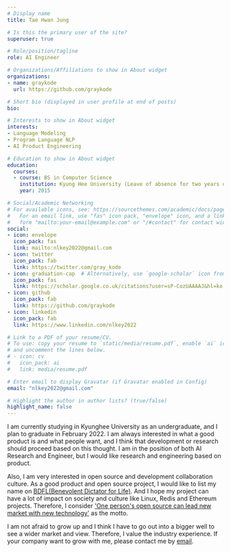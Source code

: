```yaml
---
# Display name
title: Tae Hwan Jung

# Is this the primary user of the site?
superuser: true

# Role/position/tagline
role: AI Engineer

# Organizations/Affiliations to show in About widget
organizations:
- name: graykode
  url: https://github.com/graykode

# Short bio (displayed in user profile at end of posts)
bio: 

# Interests to show in About widget
interests:
- Language Modeling
- Program Language NLP
- AI Product Engineering

# Education to show in About widget
education:
  courses:
  - course: BS in Computer Science
    institution: Kyung Hee University (Leave of absence for two years due to military service in Korea)
    year: 2015

# Social/Academic Networking
# For available icons, see: https://sourcethemes.com/academic/docs/page-builder/#icons
#   For an email link, use "fas" icon pack, "envelope" icon, and a link in the
#   form "mailto:your-email@example.com" or "/#contact" for contact widget.
social:
- icon: envelope
  icon_pack: fas
  link: mailto:nlkey2022@gmail.com
- icon: twitter
  icon_pack: fab
  link: https://twitter.com/gray_kode
- icon: graduation-cap  # Alternatively, use `google-scholar` icon from `ai` icon pack
  icon_pack: fas
  link: https://scholar.google.co.uk/citations?user=sP-CozUAAAAJ&hl=ko
- icon: github
  icon_pack: fab
  link: https://github.com/graykode
- icon: linkedin
  icon_pack: fab
  link: https://www.linkedin.com/nlkey2022

# Link to a PDF of your resume/CV.
# To use: copy your resume to `static/media/resume.pdf`, enable `ai` icons in `params.toml`, 
# and uncomment the lines below.
# - icon: cv
#   icon_pack: ai
#   link: media/resume.pdf

# Enter email to display Gravatar (if Gravatar enabled in Config)
email: "nlkey2022@gmail.com"

# Highlight the author in author lists? (true/false)
highlight_name: false
---
```


I am currently studying in Kyunghee University as an undergraduate, and I plan to graduate in February 2022. I am always interested in what a good product is and what people want, and I think that development or research should proceed based on this thought. I am in the position of both AI Research and Engineer, but I would like research and engineering based on product.

Also, I am very interested in open source and development collaboration culture. As a good product and open source project, I would like to list my name on [BDFL(Benevolent Dictator for Life)](https://en.wikipedia.org/wiki/Benevolent_dictator_for_life). And I hope my project can have a lot of impact on society and culture like Linux, Redis and Ethereum projects. Therefore, I consider ['One person's open source can lead new market with new technology'](https://github.com/graykode) as the motto.

I am not afraid to grow up and I think I have to go out into a bigger well to see a wider market and view. Therefore, I value the industry experience. If your company want to grow with me, please contact me by [email](mailto:nlkey2022@gmail.com).

<!--
{{< icon name="download" pack="fas" >}} Download my {{< staticref "media/demo_resume.pdf" "newtab" >}}resumé{{< /staticref >}}.
-->
